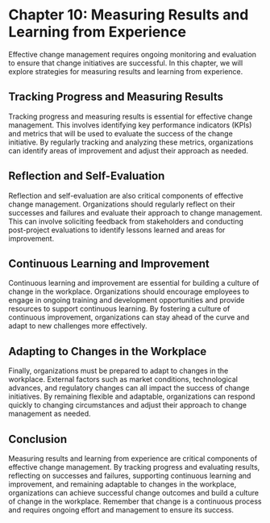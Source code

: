Chapter 10: Measuring Results and Learning from Experience
==========================================================

Effective change management requires ongoing monitoring and evaluation to ensure that change initiatives are successful. In this chapter, we will explore strategies for measuring results and learning from experience.

Tracking Progress and Measuring Results
---------------------------------------

Tracking progress and measuring results is essential for effective change management. This involves identifying key performance indicators (KPIs) and metrics that will be used to evaluate the success of the change initiative. By regularly tracking and analyzing these metrics, organizations can identify areas of improvement and adjust their approach as needed.

Reflection and Self-Evaluation
------------------------------

Reflection and self-evaluation are also critical components of effective change management. Organizations should regularly reflect on their successes and failures and evaluate their approach to change management. This can involve soliciting feedback from stakeholders and conducting post-project evaluations to identify lessons learned and areas for improvement.

Continuous Learning and Improvement
-----------------------------------

Continuous learning and improvement are essential for building a culture of change in the workplace. Organizations should encourage employees to engage in ongoing training and development opportunities and provide resources to support continuous learning. By fostering a culture of continuous improvement, organizations can stay ahead of the curve and adapt to new challenges more effectively.

Adapting to Changes in the Workplace
------------------------------------

Finally, organizations must be prepared to adapt to changes in the workplace. External factors such as market conditions, technological advances, and regulatory changes can all impact the success of change initiatives. By remaining flexible and adaptable, organizations can respond quickly to changing circumstances and adjust their approach to change management as needed.

Conclusion
----------

Measuring results and learning from experience are critical components of effective change management. By tracking progress and evaluating results, reflecting on successes and failures, supporting continuous learning and improvement, and remaining adaptable to changes in the workplace, organizations can achieve successful change outcomes and build a culture of change in the workplace. Remember that change is a continuous process and requires ongoing effort and management to ensure its success.

